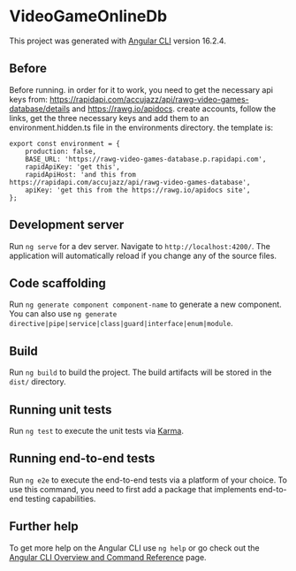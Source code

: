 # VideoGameOnlineDb

This project was generated with [Angular CLI](https://github.com/angular/angular-cli) version 16.2.4.

## Before

Before running. in order for it to work, you need to get the necessary api keys from:
https://rapidapi.com/accujazz/api/rawg-video-games-database/details and https://rawg.io/apidocs. create accounts, follow the links, get the three necessary keys and add them to an environment.hidden.ts file in the environments directory. the template is:
```
export const environment = {
	production: false,
	BASE_URL: 'https://rawg-video-games-database.p.rapidapi.com',
	rapidApiKey: 'get this',
	rapidApiHost: 'and this from https://rapidapi.com/accujazz/api/rawg-video-games-database',
	apiKey: 'get this from the https://rawg.io/apidocs site',
};
```


## Development server

Run `ng serve` for a dev server. Navigate to `http://localhost:4200/`. The application will automatically reload if you change any of the source files.

## Code scaffolding

Run `ng generate component component-name` to generate a new component. You can also use `ng generate directive|pipe|service|class|guard|interface|enum|module`.

## Build

Run `ng build` to build the project. The build artifacts will be stored in the `dist/` directory.

## Running unit tests

Run `ng test` to execute the unit tests via [Karma](https://karma-runner.github.io).

## Running end-to-end tests

Run `ng e2e` to execute the end-to-end tests via a platform of your choice. To use this command, you need to first add a package that implements end-to-end testing capabilities.

## Further help

To get more help on the Angular CLI use `ng help` or go check out the [Angular CLI Overview and Command Reference](https://angular.io/cli) page.
